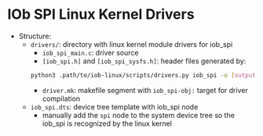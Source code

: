 # IOb SPI Linux Kernel Drivers
- Structure:
    - `drivers/`: directory with linux kernel module drivers for iob_spi
        - `iob_spi_main.c`: driver source
        - `[iob_spi.h]` and `[iob_spi_sysfs.h]`: header files generated by:
        ```bash
        python3 .path/to/iob-linux/scripts/drivers.py iob_spi -o [output_dir]
        ```
        - `driver.mk`: makefile segment with `iob_spi-obj:` target for driver
          compilation
    - `iob_spi.dts`: device tree template with iob_spi node
        - manually add the `spi` node to the system device tree so the
          iob_spi is recognized by the linux kernel

